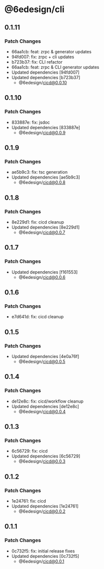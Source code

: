 # @6edesign/cli

## 0.1.11

### Patch Changes

- 66aa1cb: feat: zrpc & generator updates
- 94fd007: fix: zrpc + cli updates
- b723b37: fix: CLI refactor
- 66aa1cb: feat: zrpc & CLI generator updates
- Updated dependencies [94fd007]
- Updated dependencies [b723b37]
  - @6edesign/cicd@0.0.10

## 0.1.10

### Patch Changes

- 833887e: fix: jsdoc
- Updated dependencies [833887e]
  - @6edesign/cicd@0.0.9

## 0.1.9

### Patch Changes

- ae5b9c3: fix: tsc generation
- Updated dependencies [ae5b9c3]
  - @6edesign/cicd@0.0.8

## 0.1.8

### Patch Changes

- 8e229d1: fix: cicd cleanup
- Updated dependencies [8e229d1]
  - @6edesign/cicd@0.0.7

## 0.1.7

### Patch Changes

- Updated dependencies [f161553]
  - @6edesign/cicd@0.0.6

## 0.1.6

### Patch Changes

- e7d641d: fix: cicd cleanup

## 0.1.5

### Patch Changes

- Updated dependencies [4e0a76f]
  - @6edesign/cicd@0.0.5

## 0.1.4

### Patch Changes

- de12e8c: fix: cicd/workflow cleanup
- Updated dependencies [de12e8c]
  - @6edesign/cicd@0.0.4

## 0.1.3

### Patch Changes

- 6c56729: fix: cicd
- Updated dependencies [6c56729]
  - @6edesign/cicd@0.0.3

## 0.1.2

### Patch Changes

- 1e24761: fix: cicd
- Updated dependencies [1e24761]
  - @6edesign/cicd@0.0.2

## 0.1.1

### Patch Changes

- 0c732f5: fix: initial release fixes
- Updated dependencies [0c732f5]
  - @6edesign/cicd@0.0.1
